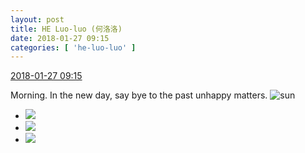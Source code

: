 ```yaml
---
layout: post
title: HE Luo-luo (何洛洛)
date: 2018-01-27 09:15
categories: [ 'he-luo-luo' ]
---
```


<div class="weibo-info">
  <a href="https://weibo.com/6117570574/G0j0ErZ1o">2018-01-27 09:15</a>
</div>

Morning. In the new day, say bye to the past unhappy matters. ![sun](https://img.t.sinajs.cn/t4/appstyle/expression/ext/normal/e5/sun.gif)

<!-- more -->

<ul class="weibo-pic-list-1">
  <li class="weibo-pic">
    <a href="https://wx4.sinaimg.cn/mw690/006G0Hz8ly1fnuwbxwbvkj31ha2dc1kx.jpg"><img src="https://wx4.sinaimg.cn/thumb150/006G0Hz8ly1fnuwbxwbvkj31ha2dc1kx.jpg"/></a>
  </li>
  <li class="weibo-pic">
    <a href="https://wx2.sinaimg.cn/mw690/006G0Hz8ly1fnuwbzs9elj31s01s1b29.jpg"><img src="https://wx2.sinaimg.cn/thumb150/006G0Hz8ly1fnuwbzs9elj31s01s1b29.jpg"/></a>
  </li>
  <li class="weibo-pic">
    <a href="https://wx4.sinaimg.cn/mw690/006G0Hz8ly1fnuwc222lrj31gu2dc4qp.jpg"><img src="https://wx4.sinaimg.cn/thumb150/006G0Hz8ly1fnuwc222lrj31gu2dc4qp.jpg"/></a>
  </li>
</ul>
